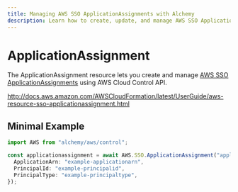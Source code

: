```yaml
---
title: Managing AWS SSO ApplicationAssignments with Alchemy
description: Learn how to create, update, and manage AWS SSO ApplicationAssignments using Alchemy Cloud Control.
---
```


# ApplicationAssignment

The ApplicationAssignment resource lets you create and manage [AWS SSO ApplicationAssignments](https://docs.aws.amazon.com/sso/latest/userguide/) using AWS Cloud Control API.

http://docs.aws.amazon.com/AWSCloudFormation/latest/UserGuide/aws-resource-sso-applicationassignment.html

## Minimal Example

```ts
import AWS from "alchemy/aws/control";

const applicationassignment = await AWS.SSO.ApplicationAssignment("applicationassignment-example", {
  ApplicationArn: "example-applicationarn",
  PrincipalId: "example-principalid",
  PrincipalType: "example-principaltype",
});
```


